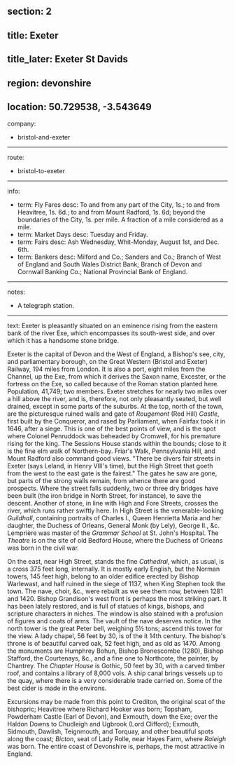 section: 2
----
title: Exeter
----
title_later: Exeter St Davids
----
region: devonshire
----
location: 50.729538, -3.543649
----
company:
- bristol-and-exeter
----
route:
- bristol-to-exeter
----
info:
- term: Fly Fares
  desc: To and from any part of the City, 1s.; to and from Heavitree, 1s. 6d.; to and from Mount Radford, 1s. 6d; beyond the boundaries of the City, 1s. per mile. A fraction of a mile considered as a mile.
- term: Market Days
  desc: Tuesday and Friday.
- term: Fairs
  desc: Ash Wednesday, Whit-Monday, August 1st, and Dec. 6th.
- term: Bankers
  desc: Milford and Co.; Sanders and Co.; Branch of West of England and South Wales District Bank; Branch of Devon and Cornwall Banking Co.; National Provincial Bank of England.
----
notes:
- A telegraph station.
----
text: Exeter is pleasantly situated on an eminence rising from the eastern bank of the river Exe, which encompasses its south-west side, and over which it has a handsome stone bridge.

Exeter is the capital of Devon and the West of England, a Bishop's see, city, and parliamentary borough, on the Great Western (Bristol and Exeter) Railway, 194 miles from London. It is also a port, eight miles from the Channel, up the Exe, from which it derives the Saxon name, Excester, or the fortress on the Exe, so called because of the Roman station planted here. Population, 41,749; two members. Exeter stretches for nearly two miles over a hill above the river, and is, therefore, not only pleasantly seated, but well drained, except in some parts of the suburbs. At the top, north of the town, are the picturesque ruined walls and gate of *Rougemont* (Red Hill) *Castle*, first built by the Conqueror, and rased by Parliament, when Fairfax took it in 1646, after a siege. This is one of the best points of view, and is the spot where Colonel Penruddock was beheaded by Cromwell, for his premature rising for the king. The Sessions House stands within the bounds; close to it is the fine elm walk of Northern-bay. Friar's Walk, Pennsylvania Hill, and Mount Radford also command good views. "There be divers fair streets in Exeter (says Leland, in Henry VIII's time), but the High Street that goeth from the west to the east gate is the fairest." The gates he saw are gone, but parts of the strong walls remain, from whence there are good prospects. Where the street falls suddenly, two or three dry bridges have been built (the iron bridge in North Street, for instance), to save the descent. Another of stone, in line with High and Fore Streets, crosses the river, which runs rather swiftly here. In High Street is the venerable-looking *Guildhall*, containing portraits of Charles I., Queen Henrietta Maria and her daughter, the Duchess of Orleans, General Monk (by Lely), George II., &c. Lemprière was master of the *Grammar School* at St. John's Hospital. The *Theatre* is on the site of old Bedford House, where the Duchess of Orleans was born in the civil war.

On the east, near High Street, stands the fine *Cathedral*, which, as usual, is a cross 375 feet long, internally. It is mostly early English, but the Norman towers, 145 feet high, belong to an older edifice erected by Bishop Warlewast, and half ruined in the siege of 1137, when King Stephen took the town. The nave, choir, &c., were rebuilt as we see them now, between 1281 and 1420. Bishop Grandison's west front is perhaps the most striking part. It has been lately restored, and is full of statues of kings, bishops, and scripture characters in niches. The window is also stained with a profusion of figures and coats of arms. The vault of the nave deserves notice. In the north tower is the great Peter bell, weighing 5½ tons; ascend this tower for the view. A lady chapel, 56 feet by 30, is of the it 14th century. The bishop's throne is of beautiful carved oak, 52 feet high, and as old as 1470. Among the monuments are Humphrey Bohun, Bishop Bronescombe (1280), Bishop Stafford, the Courtenays, &c., and a fine one to Northcote, the painter, by Chantrey. The *Chapter House* is Gothic, 50 feet by 30, with a carved timber roof, and contains a library of 8,000 vols. A ship canal brings vessels up to the quay, where there is a very considerable trade carried on. Some of the best cider is made in the environs.

Excursions may be made from this point to Crediton, the original scat of the bishopric; Heavitree where Richard Hooker was born; Topsham, Powderham Castle (Earl of Devon), and Exmouth, down the Exe; over the Haldon Downs to Chudleigh and Ugbrook (Lord Clifford); Exmouth, Sidmouth, Dawlish, Teignmouth, and Torquay, and other beautiful spots along the coast; *Bicton*, seat of Lady Rolle, near Hayes Farm, where *Raleigh* was born. The entire coast of Devonshire is, perhaps, the most attractive in England.
